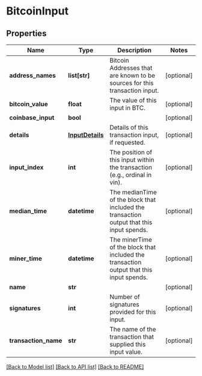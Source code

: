 # BitcoinInput

## Properties
Name | Type | Description | Notes
------------ | ------------- | ------------- | -------------
**address_names** | **list[str]** | Bitcoin Addresses that are known to be sources for this transaction input. | [optional] 
**bitcoin_value** | **float** | The value of this input in BTC. | [optional] 
**coinbase_input** | **bool** |  | [optional] 
**details** | [**InputDetails**](InputDetails.md) | Details of this transaction input, if requested. | [optional] 
**input_index** | **int** | The position of this input within the transaction (e.g., ordinal in vin). | [optional] 
**median_time** | **datetime** | The medianTime of the block that included the transaction output that this input spends. | [optional] 
**miner_time** | **datetime** | The minerTime of the block that included the transaction output that this input spends. | [optional] 
**name** | **str** |  | [optional] 
**signatures** | **int** | Number of signatures provided for this input. | [optional] 
**transaction_name** | **str** | The name of the transaction that supplied this input value. | [optional] 

[[Back to Model list]](../README.md#documentation-for-models) [[Back to API list]](../README.md#documentation-for-api-endpoints) [[Back to README]](../README.md)


